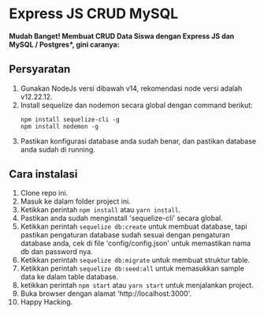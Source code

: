 # Express JS CRUD MySQL
#### Mudah Banget! Membuat CRUD Data Siswa dengan Express JS dan MySQL / Postgres*, gini caranya:

## Persyaratan
1. Gunakan NodeJs versi dibawah v14, rekomendasi node versi adalah v12.22.12.
2. Install sequelize dan nodemon secara global dengan command berikut:
    ```
    npm install sequelize-cli -g
    npm install nodemon -g
    ```
3. Pastikan konfigurasi database anda sudah benar, dan pastikan database anda sudah di running.

## Cara instalasi
1. Clone repo ini.
2. Masuk ke dalam folder project ini.
3. Ketikkan perintah `npm install` atau `yarn install`.
4. Pastikan anda sudah menginstall 'sequelize-cli' secara global.
5. Ketikkan perintah `sequelize db:create` untuk membuat database, tapi pastikan pengaturan database sudah sesuai dengan pengaturan database anda, cek di file 'config/config.json' untuk memastikan nama db dan password nya.
6. Ketikkan perintah `sequelize db:migrate` untuk membuat struktur table.
7. Ketikkan perintah `sequelize db:seed:all` untuk memasukkan sample data ke dalam table database.
8. ketikkan perintah `npm start` atau `yarn start` untuk menjalankan project.
9. Buka browser dengan alamat 'http://localhost:3000'.
10. Happy Hacking.
